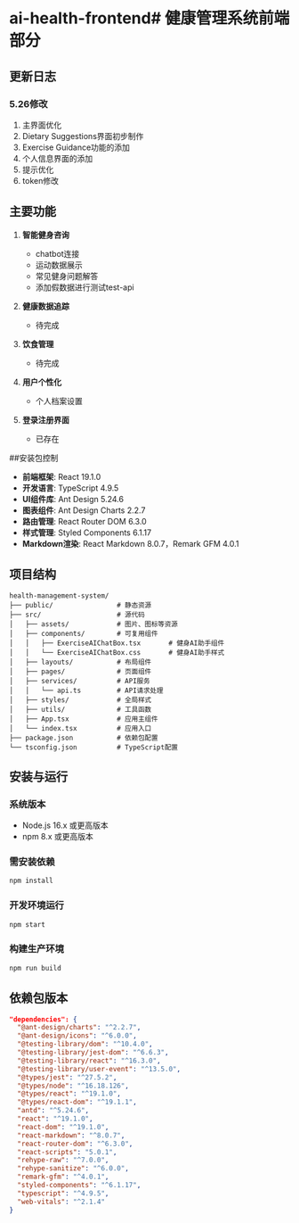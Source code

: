 # ai-health-frontend# 健康管理系统前端部分

## 更新日志

### 5.26修改
1. 主界面优化
2. Dietary Suggestions界面初步制作
3. Exercise Guidance功能的添加
4. 个人信息界面的添加
5. 提示优化
6. token修改

## 主要功能

1. **智能健身咨询**
   - chatbot连接
   - 运动数据展示
   - 常见健身问题解答
   - 添加假数据进行测试test-api

2. **健康数据追踪**
    - 待完成
  

3. **饮食管理**
    - 待完成

4. **用户个性化**
   - 个人档案设置

5. **登录注册界面**
   - 已存在


##安装包控制

- **前端框架**: React 19.1.0
- **开发语言**: TypeScript 4.9.5
- **UI组件库**: Ant Design 5.24.6
- **图表组件**: Ant Design Charts 2.2.7
- **路由管理**: React Router DOM 6.3.0
- **样式管理**: Styled Components 6.1.17
- **Markdown渲染**: React Markdown 8.0.7，Remark GFM 4.0.1

## 项目结构

```
health-management-system/
├── public/                # 静态资源
├── src/                   # 源代码
│   ├── assets/            # 图片、图标等资源
│   ├── components/        # 可复用组件
│   │   ├── ExerciseAIChatBox.tsx       # 健身AI助手组件
│   │   └── ExerciseAIChatBox.css       # 健身AI助手样式
│   ├── layouts/           # 布局组件
│   ├── pages/             # 页面组件
│   ├── services/          # API服务
│   │   └── api.ts         # API请求处理
│   ├── styles/            # 全局样式
│   ├── utils/             # 工具函数
│   ├── App.tsx            # 应用主组件
│   └── index.tsx          # 应用入口
├── package.json           # 依赖包配置
└── tsconfig.json          # TypeScript配置
```

## 安装与运行

### 系统版本

- Node.js 16.x 或更高版本
- npm 8.x 或更高版本

### 需安装依赖

```bash
npm install
```

### 开发环境运行

```bash
npm start
```

### 构建生产环境

```bash
npm run build
```

## 依赖包版本

```json
"dependencies": {
  "@ant-design/charts": "^2.2.7",
  "@ant-design/icons": "^6.0.0",
  "@testing-library/dom": "^10.4.0",
  "@testing-library/jest-dom": "^6.6.3",
  "@testing-library/react": "^16.3.0",
  "@testing-library/user-event": "^13.5.0",
  "@types/jest": "^27.5.2",
  "@types/node": "^16.18.126",
  "@types/react": "^19.1.0",
  "@types/react-dom": "^19.1.1",
  "antd": "^5.24.6",
  "react": "^19.1.0",
  "react-dom": "^19.1.0",
  "react-markdown": "^8.0.7",
  "react-router-dom": "^6.3.0",
  "react-scripts": "5.0.1",
  "rehype-raw": "^7.0.0",
  "rehype-sanitize": "^6.0.0",
  "remark-gfm": "^4.0.1",
  "styled-components": "^6.1.17",
  "typescript": "^4.9.5",
  "web-vitals": "^2.1.4"
}
```
